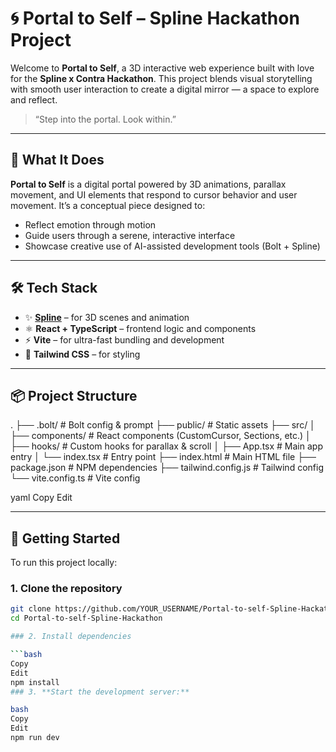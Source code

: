 # 🌀 Portal to Self – Spline Hackathon Project

Welcome to **Portal to Self**, a 3D interactive web experience built with love for the **Spline x Contra Hackathon**. This project blends visual storytelling with smooth user interaction to create a digital mirror — a space to explore and reflect.

> “Step into the portal. Look within.”

---

## 🌟 What It Does

**Portal to Self** is a digital portal powered by 3D animations, parallax movement, and UI elements that respond to cursor behavior and user movement. It’s a conceptual piece designed to:
- Reflect emotion through motion
- Guide users through a serene, interactive interface
- Showcase creative use of AI-assisted development tools (Bolt + Spline)

---

## 🛠️ Tech Stack
  
- ✨ **[Spline](https://spline.design/)** – for 3D scenes and animation  
- ⚛️ **React + TypeScript** – frontend logic and components  
- ⚡ **Vite** – for ultra-fast bundling and development  
- 🎨 **Tailwind CSS** – for styling

---

## 📦 Project Structure

.
├── .bolt/ # Bolt config & prompt
├── public/ # Static assets
├── src/
│ ├── components/ # React components (CustomCursor, Sections, etc.)
│ ├── hooks/ # Custom hooks for parallax & scroll
│ ├── App.tsx # Main app entry
│ └── index.tsx # Entry point
├── index.html # Main HTML file
├── package.json # NPM dependencies
├── tailwind.config.js # Tailwind config
└── vite.config.ts # Vite config

yaml
Copy
Edit

---

## 🚀 Getting Started

To run this project locally:

### 1. Clone the repository

```bash
git clone https://github.com/YOUR_USERNAME/Portal-to-self-Spline-Hackathon.git
cd Portal-to-self-Spline-Hackathon

### 2. Install dependencies

```bash
Copy
Edit
npm install
### 3. **Start the development server:**

bash
Copy
Edit
npm run dev
